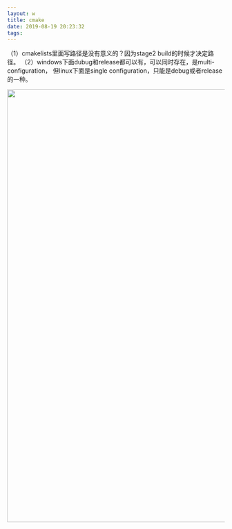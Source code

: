 ```yaml
---
layout: w
title: cmake
date: 2019-08-19 20:23:32
tags:
---
```


（1）cmakelists里面写路径是没有意义的？因为stage2 build的时候才决定路径。
（2）windows下面dubug和release都可以有，可以同时存在，是multi-configuration， 但linux下面是single configuration，只能是debug或者release的一种。

<!--more-->

<img src="1.jpg" width=1000/>
